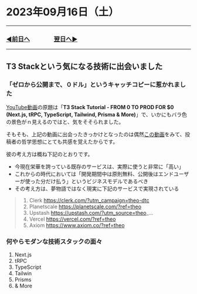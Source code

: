 # 2023年09月16日（土）

---

### [◀️前日へ](https://github.com/yuasys/chatty-journal/blob/main/2023/09/2023-09-15.md)&emsp;&emsp;&emsp;&emsp;[翌日へ▶️](https://github.com/yuasys/chatty-journal/blob/main/2023/09/2023-09-17.md)

---

## T3 Stackという気になる技術に出会いました

### 「ゼロから公開まで、０ドル」というキャッチコピーに惹かれました

[YouTube動画](https://youtu.be/YkOSUVzOAA4?si=gwbpkctLL9EeLnCh)の原題は「<b>T3 Stack Tutorial - FROM 0 TO PROD FOR $0 (Next.js, tRPC, TypeScript, Tailwind, Prisma & More)</b>」で、いかにもバラ色の景色がｎ見えるのではと、気をそそられました。  

そもそも、上記の動画に出会ったきっかけとなったのは偶然[この動画](https://youtu.be/kK-iR6g-V1g?si=f4p54Ndl3bsRJTKn)をみて、投稿者の哲学思想にとても共感を覚えたからです。  

彼の考え方は概ね下記のとおりです。  

- 今現在栄華を誇っている既存のサービスは、実際に使うと非常に「高い」
- これからの時代においては「開発期間中は原則無料、公開後はエンドユーザーが使った分だけ払う」というビジネスモデルであるべき
- その考え方は、夢物語ではなく現実に下記のサービスで実現されている

> 1. Clerk https://clerk.com/?utm_campaign=theo-dtc
> 2. Planetscale https://planetscale.com/?ref=theo
> 3. Upstash https://upstash.com/?utm_source=theo_...
> 4. Vercel https://vercel.com/?ref=theo
> 5. Axiom https://www.axiom.co/?ref=theo

### 何やらモダンな技術スタックの面々

1. Next.js
2. tRPC
3. TypeScript
4. Tailwin
5. Prisms
6. & More
